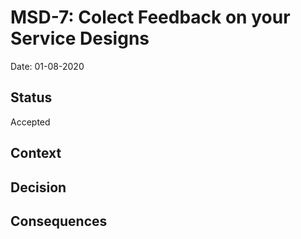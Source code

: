 # MSD-7: Colect Feedback on your Service Designs

Date: 01-08-2020

## Status

Accepted

## Context


## Decision


## Consequences

